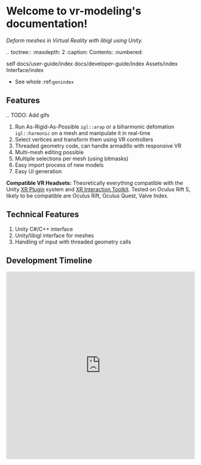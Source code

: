 # Welcome to vr-modeling's documentation!

*Deform meshes in Virtual Reality with libigl using Unity.*

.. toctree::
   :maxdepth: 2
   :caption: Contents:
   :numbered:

   self
   docs/user-guide/index
   docs/developer-guide/index
   Assets/index
   Interface/index

- See whole :ref:`genindex`

## Features

.. TODO: Add gifs

1. Run As-Rigid-As-Possible `igl::arap` or a biharmonic defomation `igl::harmonic` on a mesh and manipulate it
   in real-time
1. Select vertices and transform them using VR controllers
1. Threaded geometry code, can handle armadillo with responsive VR
1. Multi-mesh editing possible
1. Multiple selections per mesh (using bitmasks)
1. Easy import process of new models
1. Easy UI generation

**Compatible VR Headsets:** Theoretically everything compatible with the Unity [XR Plugin](https://docs.unity3d.com/Manual/XR.html)
system and [XR Interaction Toolkit](https://docs.unity3d.com/Packages/com.unity.xr.interaction.toolkit@0.9/manual/index.html).
Tested on Oculus Rift S, likely to be compatible are Oculus Rift, Oculus Quest, Valve Index.

## Technical Features

1. Unity C#/C++ interface
1. Unity/libigl interface for meshes
1. Handling of input with threaded geometry calls

## Development Timeline

<iframe allowfullscreen src='https://timelines.gitkraken.com/timeline/c1c573c02b5749eca69a3107f3b57999?showControlPanel=true&showMinimap=true&allowPresentationMode=true' style='width:100%;height:500px;border:none;'></iframe>
